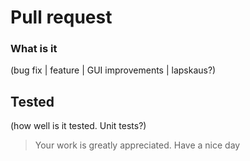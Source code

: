 # Pull request

### What is it
(bug fix | feature | GUI improvements | lapskaus?)

## Tested
(how well is it tested. Unit tests?)


> Your work is greatly appreciated. Have a nice day
